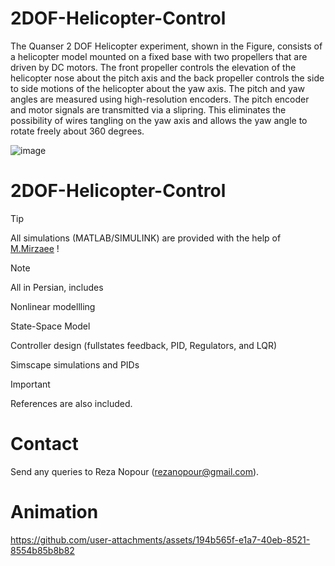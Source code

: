 # 2DOF-Helicopter-Control
  The Quanser 2 DOF Helicopter experiment, shown in the Figure, consists of a helicopter model mounted on a fixed base with two propellers that are driven by DC motors. The front propeller controls the elevation of the helicopter nose about the pitch axis and the back propeller controls the side to side motions of the helicopter about the yaw axis. The pitch and yaw angles are measured using high-resolution encoders. The pitch encoder and motor signals are transmitted via a slipring. This eliminates the possibility of wires tangling on the yaw axis and allows the yaw angle to rotate freely about 360 degrees.

![image](https://github.com/user-attachments/assets/fa05944f-641c-451e-a86c-cdeae38329d1)


# 2DOF-Helicopter-Control
> [!TIP]
> All simulations (MATLAB/SIMULINK) are provided with the help of [M.Mirzaee](https://www.google.com/url?sa=i&url=https%3A%2F%2Fir.linkedin.com%2Fin%2Fmohammad-mirzaee-70315b1b8&psig=AOvVaw2VhL3p3LnVEqAvuK3hP1dw&ust=1722453709361000&source=images&cd=vfe&opi=89978449&ved=0CBQQjhxqFwoTCNCZhp2-z4cDFQAAAAAdAAAAABAE) !

> [!NOTE]
> All in Persian, includes
> 
> Nonlinear modellling
> 
> State-Space Model
>
> Controller design (fullstates feedback, PID, Regulators, and LQR)
>
> Simscape simulations and PIDs

> [!IMPORTANT]
> References are also included.

# Contact
Send any queries to Reza Nopour (rezanopour@gmail.com).

# Animation

https://github.com/user-attachments/assets/194b565f-e1a7-40eb-8521-8554b85b8b82

